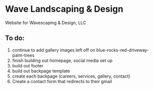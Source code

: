 # Wave Landscaping & Design

Website for Wavescaping & Design, LLC

## To do:

1. continue to add gallery images left off on blue-rocks-red-driveway-palm-trees
2. finish building out homepage, social media set up
3. build out footer
4. build out backpage template
5. create each backpage (careers, services, gallery, contact)
6. Create a contact form that redirects to their gmail
